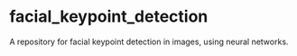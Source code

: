 # facial_keypoint_detection
A repository for facial keypoint detection in images, using neural networks.
